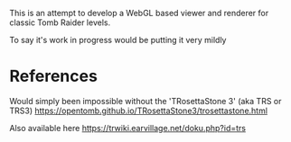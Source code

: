 This is an attempt to develop a WebGL based viewer and renderer for classic Tomb Raider levels.

To say it's work in progress would be putting it very mildly

# References

Would simply been impossible without the 'TRosettaStone 3' (aka TRS or TRS3)
https://opentomb.github.io/TRosettaStone3/trosettastone.html

Also available here
https://trwiki.earvillage.net/doku.php?id=trs
